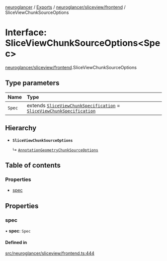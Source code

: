 [neuroglancer](../README.md) / [Exports](../modules.md) / [neuroglancer/sliceview/frontend](../modules/neuroglancer_sliceview_frontend.md) / SliceViewChunkSourceOptions

# Interface: SliceViewChunkSourceOptions<Spec\>

[neuroglancer/sliceview/frontend](../modules/neuroglancer_sliceview_frontend.md).SliceViewChunkSourceOptions

## Type parameters

| Name | Type |
| :------ | :------ |
| `Spec` | extends [`SliceViewChunkSpecification`](neuroglancer_sliceview_base.SliceViewChunkSpecification.md) = [`SliceViewChunkSpecification`](neuroglancer_sliceview_base.SliceViewChunkSpecification.md) |

## Hierarchy

- **`SliceViewChunkSourceOptions`**

  ↳ [`AnnotationGeometryChunkSourceOptions`](neuroglancer_annotation_frontend_source.AnnotationGeometryChunkSourceOptions.md)

## Table of contents

### Properties

- [spec](neuroglancer_sliceview_frontend.SliceViewChunkSourceOptions.md#spec)

## Properties

### spec

• **spec**: `Spec`

#### Defined in

[src/neuroglancer/sliceview/frontend.ts:444](https://github.com/ActiveBrainAtlas2/neuroglancer/blob/91617476/src/neuroglancer/sliceview/frontend.ts#L444)
